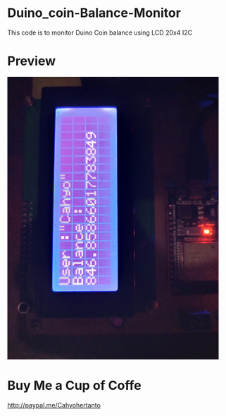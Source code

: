# Duino_coin-Balance-Monitor

This code is to monitor Duino Coin balance using LCD 20x4 I2C

# Preview

<img src="https://github.com/Kecubunk/Duino_coin-Balance-Monitor/blob/main/image/IMG_20210917_201004_344.jpg" width="480"/>


# Buy Me  a Cup of Coffe
http://paypal.me/Cahyohertanto

